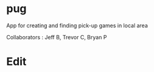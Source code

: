 # pug
App for creating and finding pick-up games in local area

Collaborators : Jeff B, Trevor C, Bryan P

# Edit
